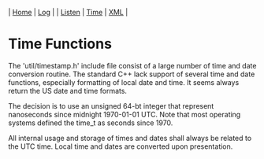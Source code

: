 
| [Home](/index.html) | [Log](/log.html) | | [Listen](/listen.html) | [Time](/time.html) | [XML](/xml.html) |


# Time Functions
The 'util/timestamp.h' include file consist of a large number of time and date conversion routine. 
The standard C++ lack support of several time and date functions, especially formatting of local date and time. 
It seems always return the US date and time formats.

The decision is to use an unsigned 64-bt integer that represent nanoseconds since midnight 1970-01-01 UTC. Note that 
most operating systems defined the time_t as seconds since 1970. 

All internal usage and storage of times and dates shall always be related to the UTC time. Local time and dates are 
converted upon presentation.
